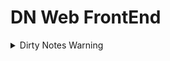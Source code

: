 # DN Web FrontEnd

<details>
  <summary>Dirty Notes Warning</summary>

# **HTML CSS**

## Day 1

---

## Day 2

---

## Day 3

---

## Day 4

- Positions
- Display
- Overflow
- Semantic Elements
  - Section
  - Article
  - Header
  - Footer
  - Nav
  - Details - Summary
  - Time
  - Aside

---

# **Javascript Basics**

## Day 5

### Javascript Basics

- document - A global Object of a javascript
- window.onload , document.getElementById(), getQuerySelectorAll()
- addEventListener, parseInt,
- Event Bubbling - In css = OnClick= "function()"
- In addEventListner function we can use event.stopPropogation
- Event Capturing
- var are by default initialized undefined but let gives an error
- typeof,console.log,for loop, let ,array, forEach, for item of arr,
- if else, variable dont have type values have,
- coersion to number ->Number() way, +n way, parseInt way
- coersion to boolean -> !!() way or Boolean
- coersion to string -> toString or concatenate with empty string
- a==b, a===b
- Global Scope -
- Lexical scope -
- Functional scope -
- Block scope - { }
- Diff between let var const - var can be accessed from outside of block
- var can have acceess in whole function
- let doesnt have access outside of block

---

## Day 6

### Javascript Arrays

- Array and Accessing Elements
- Javascript Arrays, Accessing, .concat, .join, slice, indexOf(value), lastIndexOf(value),
- Iterating List
  - forEach, forOf, forIn, Simple For,
  - a.some(item=> item===10),a.every(item=>item===1),a.filter(item=>item==1),map(item=>item=10)
  - ```js
        a.reduce((acc,item)=>{acc=acc+item; retun acc;},0);
    ```
- Mutating List

  - .pop,.reverse,.push,.sort, splice,shift,unshift,.length()

  - sort((a,b)=> a-b);
  - splice(start,delete count, items);
  - shift - pop from front
  - unshift - push from front
  - toString
  - toLocaleString
  - isArray
  - sort
  - splice
  - length

---

## Day 7 and 8

### Javascript Objects

- Syntax - Create an Object ={},=new Object({});,=Object.Create(prototype object);,
- Dot Notation, Bracket Notation, Methods in Objects -
- Create Properties from outside object, Object are Mutable,
- for in loop, Nested Objects, Object.Keys(objectName), Object.Values(objectName),
- Object.freeze(objectName), Object.getOwnPropertyNames(objectName),objectName.splice(),
- Json.stringify, Json.parse
- get and set on objects, delete property
- Object Constructors
- Object.assign(target,source);
- spread operator for clone objects or arrays - newobje = {...source}
- rest Parameters - a,b,...x fun(a,b,x,c,c,d,d) a b will be assign rest will store in x array
- Arguments Object -
- what if number of parameters we pass are higher than required - ans - it will only take required number of - parameters
- rest parameter must be the last in parameter

---

## Day 9

- console.log(window), const new=window.open(), new.close(), new.location="https://google.in",
- global scope ==> variables become property in window, function become method in window,
- This Keyword,
- global scope, function scope var with this keyword
- call keyword with parameter,
- apply keyword same as call keyword parameter are passed as array
- bind keyword, same as call, but we can create kind of const for it and store the call and call whenever - needed, functionname.call(object), functioname me this keyword,
- Hoisting - access variable before define => undefined, same for arrow function
- call funciton before define => correct output,
- spread operator - creates clone not reference, create copy of two array and merge,
- overwrite when two object copy, update values of object using spread operator

- Events and Event Listeners

```js
var x=document.querySelcctor(.classname);
x.addEventListener('click',()=>{ box.classlist.contains('classname') });
```

---

## Day 10

- Functions
- function expression
- (function(){});
- array function
- anonymous function
- arrow function
- diffrence in arrow and normal function declaration - this value
- no execution context is made in case of arrow function. ex
- default parameters
- callback function
- setTimeOutput(fun,time);
- setTimeOutput(fun,time,more funs); more fun will run first
- asynchronous programming
- Function Chaining

---

## Day 11

- Prototypal Inheritance
- ```js
  let shape = {
    height: 10,
    widhth: 10,
  };

  let circle = {
    radius: 2,
  };

  circle.__proto__ = shape;
  console.log(circle.height, circle.radius); // 10, 2
  ```

- Object.getPrototypeOf
- Derived Class
- Base Class
- super keyword

## Day 12

### Synchronous and Asynchronous JS

[Synchronous and Asynchronous](https://developer.mozilla.org/en-US/docs/Learn/JavaScript/Asynchronous/Introducing)

- Event Loop
- setTimeout and setInterval
- Blocking vs Non Blocking
- localStorage

## Day 13

#### Promise

```js
let promise = new Promise((resolve, reject) => {
  let a = 2;
  if (a === 2) {
    // resolve(); // promise fulfilled
    resolve("Success"); // can also pass json data
  } else {
    // reject(); // uncaught error
    reject("Failed");
  }
});

promise.then((data)=>{
  console.log("Promise was Resolved");
  console.log(data);
});
.catch(()=>{
  console.log("Promise was Rejected");
})
```

- 3 types of states = resolve, pending, reject
- works asynchronously
- then executes when promise resolved
- catch executes when promise rejects

#### Fetch API

```js
fetch("https://api.github.com/users/nikhilnagrale2")
  .then((res) => res.json())
  .then((data) => console.log(data));
```

---

#### Async

[Async](https://developer.mozilla.org/en-US/docs/Web/JavaScript/Reference/Statements/async_function)

```js
async function hello() {
  return "Hello";
}

var a = hello();
console.log(a); // promise
a.then((data) => {
  console.log(data); //hello
});
```

#### Await

[Await](https://developer.mozilla.org/en-US/docs/Web/JavaScript/Reference/Operators/await)

```js
function resolveAfter2Seconds(x) {
  return new Promise((resolve) => {
    setTimeout(() => {
      resolve(x);
    }, 2000);
  });
}

async function f1() {
  var x = await resolveAfter2Seconds(10); // instead of promise we get data sorry I am wrong here a little
  console.log(x); // 10
}

f1();
```

#### Browser caching

#### Local Storage

- Set Data

```js
localStorage.setItem("username", "op");
```

- remove Data

```js
localStorage.removeItem("username");
```

- Get Data

```js
localStorage.getItem("username");
```

- Clear Data

```js
localStorage.clear();
```

#### Session Storage

- Set Data

```js
sessionStorage.setItem("username", "op");
```

- remove Data

```js
sessionStorage.removeItem("username");
```

- Get Data

```js
sessionStotage.getItem("username");
```

## Day 14

# **REACT**

## Day 15

### Why we use React?

- Fast, Large community, OpenSource, blah blah
  [React JS](https://reactjs.org/)

### React and Virtual DOM

### JSX Basics - JavaScript XML

### Component Basics

## Day 16

### Install NodeJs, NPM

- How to install create react app

```js
npm install -g create-react-app
```

- How to create react app

```js
npx create-react-app "AppName"
```

- How to start Server

```js
npm start
```

- What is BabelJs
- How to import React and ReactDOM

```js
import React from "react";
import ReactDOM from "react-dom";
```

- Render ReactDOM

```js
ReactDOM.render(<h1>Hello Wordl</h1>, document.getElementById("root"));
```

### Functional Components

```js
function Navbar() {
  return <h1>Navbar</h1>;
}

function App() {
  return (
    <div>
      <Navbar />
      <h1>Hello World!</h1>
    </div>
  );
}

//  Prop -> FC -> JSX
//  Call App
ReactDOM.render(<App />, document.getElementById("root"));
```

### Import Export JSX

```js
export default App; // Export Jsx

import App from "./App";
```

### Style CSS with React

- create file in src
- import css file
- instead of class use className

### Parent Child Component

```js
const Card = () => {  // parent component
  const Image = () => { // child component
    return <img src="https://cubettech.com.jpg" alt="" />;
  };
  return (
    <div className="card">
      <Image />
    </div>
    <h2>React Card</h2>
  );
};
```

</details>
